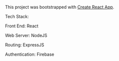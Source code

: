This project was bootstrapped with [Create React App](https://github.com/facebook/create-react-app).

Tech Stack:

Front End: React

Web Server: NodeJS

Routing: ExpressJS

Authentication: Firebase
